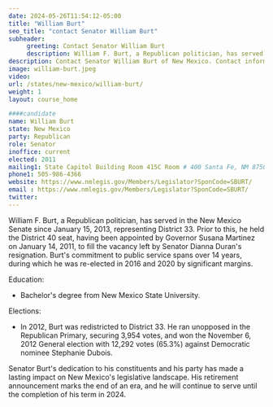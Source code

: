 ```yaml
---
date: 2024-05-26T11:54:12-05:00
title: "William Burt"
seo_title: "contact Senator William Burt"
subheader:
     greeting: Contact Senator William Burt
     description: William F. Burt, a Republican politician, has served in the New Mexico Senate since January 15, 2013, representing District 33.
description: Contact Senator William Burt of New Mexico. Contact information for William Burt includes email address, phone number, and mailing address.
image: william-burt.jpeg
video:
url: /states/new-mexico/william-burt/
weight: 1
layout: course_home

####candidate
name: William Burt
state: New Mexico
party: Republican
role: Senator
inoffice: current
elected: 2011
mailing1: State Capitol Building Room 415C Room # 400 Santa Fe, NM 87501
phone1: 505-986-4366
website: https://www.nmlegis.gov/Members/Legislator?SponCode=SBURT/
email : https://www.nmlegis.gov/Members/Legislator?SponCode=SBURT/
twitter: 
---
```

William F. Burt, a Republican politician, has served in the New Mexico Senate since January 15, 2013, representing District 33. Prior to this, he held the District 40 seat, having been appointed by Governor Susana Martinez on January 14, 2011, to fill the vacancy left by Senator Dianna Duran's resignation. Burt's commitment to public service spans over 14 years, during which he was re-elected in 2016 and 2020 by significant margins.

Education:
- Bachelor's degree from New Mexico State University.

Elections:
- In 2012, Burt was redistricted to District 33. He ran unopposed in the Republican Primary, securing 3,954 votes, and won the November 6, 2012 General election with 12,292 votes (65.3%) against Democratic nominee Stephanie Dubois.

Senator Burt's dedication to his constituents and his party has made a lasting impact on New Mexico's legislative landscape. His retirement announcement marks the end of an era, and he will continue to serve until the completion of his term in 2024.


